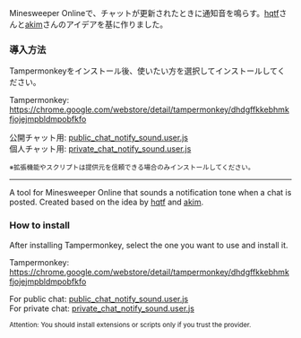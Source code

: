 Minesweeper Onlineで、チャットが更新されたときに通知音を鳴らす。[hqtf](https://minesweeper.online/player/6798490)さんと[akim](https://minesweeper.online/player/3639178)さんのアイデアを基に作りました。  

### 導入方法  
Tampermonkeyをインストール後、使いたい方を選択してインストールしてください。  

Tampermonkey: https://chrome.google.com/webstore/detail/tampermonkey/dhdgffkkebhmkfjojejmpbldmpobfkfo  

公開チャット用: [public_chat_notify_sound.user.js](https://github.com/nagaogn/chat_notify_sound/raw/main/public_chat_notify_sound.user.js)  
個人チャット用: [private_chat_notify_sound.user.js](https://github.com/nagaogn/chat_notify_sound/raw/main/private_chat_notify_sound.user.js)  

<sub>※拡張機能やスクリプトは提供元を信頼できる場合のみインストールしてください。</sub>

***

A tool for Minesweeper Online that sounds a notification tone when a chat is posted. Created based on the idea by [hqtf](https://minesweeper.online/player/6798490) and [akim](https://minesweeper.online/player/3639178).  

### How to install
After installing Tampermonkey, select the one you want to use and install it.

Tampermonkey: https://chrome.google.com/webstore/detail/tampermonkey/dhdgffkkebhmkfjojejmpbldmpobfkfo  

For public chat: [public_chat_notify_sound.user.js](https://github.com/nagaogn/chat_notify_sound/raw/main/public_chat_notify_sound.user.js)  
For private chat: [private_chat_notify_sound.user.js](https://github.com/nagaogn/chat_notify_sound/raw/main/private_chat_notify_sound.user.js)  

<sub>Attention: You should install extensions or scripts only if you trust the provider.</sub>

